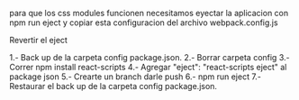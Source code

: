 para que los css modules funcionen necesitamos eyectar la aplicacion con npm run eject y copiar esta configuracion del archivo webpack.config.js 

Revertir el eject

1.- Back up de la carpeta config package.json.
2.- Borrar carpeta config
3.- Correr npm install react-scripts
4.- Agregar "eject": "react-scripts eject" al package json
5.- Crearte un branch darle push 
6.- npm run eject
7.- Restaurar el back up de la carpeta config package.json.

